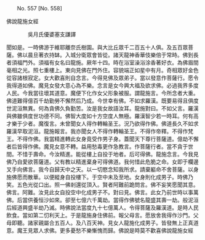 ﻿　　No. 557 [No. 558]

佛說龍施女經

　　　　吳月氏優婆塞支謙譯


聞如是。一時佛游于維耶離奈氏樹園。與大比丘眾千二百五十人俱。及五百眾菩薩。佛以晨旦著衣持缽。入城分衛眾會皆從。諸天龍神香華伎樂倍于常時。佛到長者須福門外。須福有女名曰龍施。厥年十四。時在浴室澡浴涂香著好衣。為佛眉間毫相之光。照七重樓上。東向見佛在門外住。容貌端正如星中有月。奇相眾好金色從容諸根寂定。女大歡喜則自念言。今得見佛及眾弟子。當以發意作菩薩行。愿令我得道如佛。魔見女發大意心為不樂。念言是女今興大福及欲求佛。必過我界多度人民。今我當往壞其道意。魔便下化作女父形象被服。謂龍施言。今所念者大重。佛道難得億百千劫勤勞不懈然后乃成。今世幸有佛。不如求羅漢。既要易得且俱度世泥洹無異。何為貪佛久負勤苦。汝是我女故語汝耳。龍施對曰。不如父言。羅漢與佛雖俱度世功德不同。佛智大度如十方空度人無極。羅漢智少若一時耳。何有高才樂于少者。魔復言。未曾聞女人得作轉輪圣王。況乃欲得作佛。佛道長久不如求羅漢早取泥洹。龍施報言。我亦聞女人不得作轉輪圣王。不得作帝釋。不得作梵王。不得作佛。我當精進轉此女身竟受作男子身。蓋聞天下尊行菩薩道。億劫不懈者后皆得作佛。魔見女意不轉。益用愁毒更作急教言。作菩薩行者。當不貪于世間。不惜于壽命。今汝精進。能從樓上自投于地者。后可得佛。龍施念言。今我見佛乃自愛欲菩薩道。父有教以精進棄身可得佛道。我何惜此危脆之命。女即于欄邊叉手向佛言。我今自歸天中之天。以一切愍念知我所求。請棄軀命不舍菩薩。以身施佛愿而散華。以便縱身自投樓下。于空中未及至地。女身則化成男子。時佛乃笑。五色光從口出。照一佛剎還從頂入。賢者阿難前跪問言。佛不妄笑愿聞其意。佛言。阿難。汝見此女自投空中化成男子不。對曰見。佛言。此女乃前世時以事萬佛。后當供養恒沙如來。卻至七億六千萬劫。當得作佛號名龍盛其壽一劫。般泥洹后經道興盛半劫乃滅。時佛說法當度九十七億萬人。令得菩薩及羅漢道。是時人民飲食。當如第二忉利天上。于是龍施身住佛前。報父母言。愿放舍我得作沙門。父母即聽。諸家親屬合五百人。及八百天神。見女人龍施化成男子。皆發無上正真道意。魔王見眾人求佛。更多憂愁不樂慚愧而歸。佛說是時莫不歡喜佛說龍施女經
